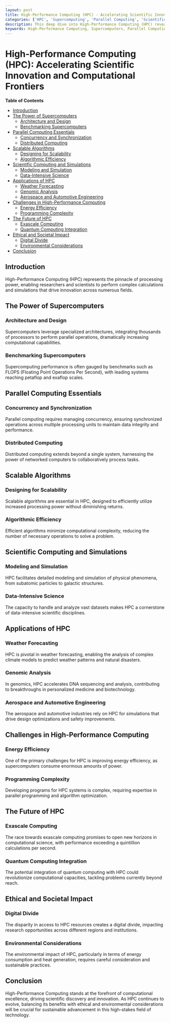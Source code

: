 ```yaml
---
layout: post
title: High-Performance Computing (HPC) - Accelerating Scientific Innovation and Computational Frontiers
categories: ['HPC', 'Supercomputing', 'Parallel Computing', 'Scientific Simulation', 'Computational Science']
description: This deep dive into High-Performance Computing (HPC) reveals the extraordinary capabilities of supercomputers and parallel processing in driving scientific discovery, enabling complex simulations, and solving computational challenges at unprecedented scales.
keywords: High-Performance Computing, Supercomputers, Parallel Computing, Scalable Algorithms, Scientific Simulations
---
```


# High-Performance Computing (HPC): Accelerating Scientific Innovation and Computational Frontiers

**Table of Contents**

- [Introduction](#introduction)
- [The Power of Supercomputers](#the-power-of-supercomputers)
  - [Architecture and Design](#architecture-and-design)
  - [Benchmarking Supercomputers](#benchmarking-supercomputers)
- [Parallel Computing Essentials](#parallel-computing-essentials)
  - [Concurrency and Synchronization](#concurrency-and-synchronization)
  - [Distributed Computing](#distributed-computing)
- [Scalable Algorithms](#scalable-algorithms)
  - [Designing for Scalability](#designing-for-scalability)
  - [Algorithmic Efficiency](#algorithmic-efficiency)
- [Scientific Computing and Simulations](#scientific-computing-and-simulations)
  - [Modeling and Simulation](#modeling-and-simulation)
  - [Data-Intensive Science](#data-intensive-science)
- [Applications of HPC](#applications-of-hpc)
  - [Weather Forecasting](#weather-forecasting)
  - [Genomic Analysis](#genomic-analysis)
  - [Aerospace and Automotive Engineering](#aerospace-and-automotive-engineering)
- [Challenges in High-Performance Computing](#challenges-in-high-performance-computing)
  - [Energy Efficiency](#energy-efficiency)
  - [Programming Complexity](#programming-complexity)
- [The Future of HPC](#the-future-of-hpc)
  - [Exascale Computing](#exascale-computing)
  - [Quantum Computing Integration](#quantum-computing-integration)
- [Ethical and Societal Impact](#ethical-and-societal-impact)
  - [Digital Divide](#digital-divide)
  - [Environmental Considerations](#environmental-considerations)
- [Conclusion](#conclusion)

## Introduction

High-Performance Computing (HPC) represents the pinnacle of processing power, enabling researchers and scientists to perform complex calculations and simulations that drive innovation across numerous fields.

## The Power of Supercomputers

### Architecture and Design

Supercomputers leverage specialized architectures, integrating thousands of processors to perform parallel operations, dramatically increasing computational capabilities.

### Benchmarking Supercomputers

Supercomputing performance is often gauged by benchmarks such as FLOPS (Floating Point Operations Per Second), with leading systems reaching petaflop and exaflop scales.

## Parallel Computing Essentials

### Concurrency and Synchronization

Parallel computing requires managing concurrency, ensuring synchronized operations across multiple processing units to maintain data integrity and performance.

### Distributed Computing

Distributed computing extends beyond a single system, harnessing the power of networked computers to collaboratively process tasks.

## Scalable Algorithms

### Designing for Scalability

Scalable algorithms are essential in HPC, designed to efficiently utilize increased processing power without diminishing returns.

### Algorithmic Efficiency

Efficient algorithms minimize computational complexity, reducing the number of necessary operations to solve a problem.

## Scientific Computing and Simulations

### Modeling and Simulation

HPC facilitates detailed modeling and simulation of physical phenomena, from subatomic particles to galactic structures.

### Data-Intensive Science

The capacity to handle and analyze vast datasets makes HPC a cornerstone of data-intensive scientific disciplines.

## Applications of HPC

### Weather Forecasting

HPC is pivotal in weather forecasting, enabling the analysis of complex climate models to predict weather patterns and natural disasters.

### Genomic Analysis

In genomics, HPC accelerates DNA sequencing and analysis, contributing to breakthroughs in personalized medicine and biotechnology.

### Aerospace and Automotive Engineering

The aerospace and automotive industries rely on HPC for simulations that drive design optimizations and safety improvements.

## Challenges in High-Performance Computing

### Energy Efficiency

One of the primary challenges for HPC is improving energy efficiency, as supercomputers consume enormous amounts of power.

### Programming Complexity

Developing programs for HPC systems is complex, requiring expertise in parallel programming and algorithm optimization.

## The Future of HPC

### Exascale Computing

The race towards exascale computing promises to open new horizons in computational science, with performance exceeding a quintillion calculations per second.

### Quantum Computing Integration

The potential integration of quantum computing with HPC could revolutionize computational capacities, tackling problems currently beyond reach.

## Ethical and Societal Impact

### Digital Divide

The disparity in access to HPC resources creates a digital divide, impacting research opportunities across different regions and institutions.

### Environmental Considerations

The environmental impact of HPC, particularly in terms of energy consumption and heat generation, requires careful consideration and sustainable practices.

## Conclusion

High-Performance Computing stands at the forefront of computational excellence, driving scientific discovery and innovation. As HPC continues to evolve, balancing its benefits with ethical and environmental considerations will be crucial for sustainable advancement in this high-stakes field of technology.
